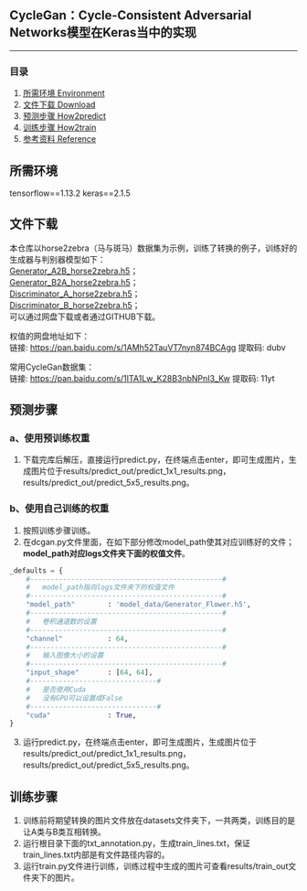 ## CycleGan：Cycle-Consistent Adversarial Networks模型在Keras当中的实现
---

### 目录
1. [所需环境 Environment](#所需环境)
3. [文件下载 Download](#文件下载)
4. [预测步骤 How2predict](#预测步骤)
5. [训练步骤 How2train](#训练步骤)
6. [参考资料 Reference](#Reference)

## 所需环境
tensorflow==1.13.2
keras==2.1.5    

## 文件下载
本仓库以horse2zebra（马与斑马）数据集为示例，训练了转换的例子，训练好的生成器与判别器模型如下：   
[Generator_A2B_horse2zebra.h5](https://github.com/bubbliiiing/dcgan-keras/releases/download/v1.0/Generator_A2B_horse2zebra.h5)；   
[Generator_B2A_horse2zebra.h5](https://github.com/bubbliiiing/dcgan-keras/releases/download/v1.0/Generator_B2A_horse2zebra.h5)；   
[Discriminator_A_horse2zebra.h5](https://github.com/bubbliiiing/dcgan-keras/releases/download/v1.0/Discriminator_A_horse2zebra.h5)；   
[Discriminator_B_horse2zebra.h5](https://github.com/bubbliiiing/dcgan-keras/releases/download/v1.0/Discriminator_B_horse2zebra.h5)；   
可以通过网盘下载或者通过GITHUB下载。   

权值的网盘地址如下：    
链接: https://pan.baidu.com/s/1AMh52TauVT7nyn874BCAgg 提取码: dubv  

常用CycleGan数据集：  
链接: https://pan.baidu.com/s/1ITA1Lw_K28B3nbNPnI3_Kw 提取码: 11yt  

## 预测步骤
### a、使用预训练权重
1. 下载完库后解压，直接运行predict.py，在终端点击enter，即可生成图片，生成图片位于results/predict_out/predict_1x1_results.png，results/predict_out/predict_5x5_results.png。    
### b、使用自己训练的权重 
1. 按照训练步骤训练。    
2. 在dcgan.py文件里面，在如下部分修改model_path使其对应训练好的文件；**model_path对应logs文件夹下面的权值文件**。    
```python
_defaults = {
    #-----------------------------------------------#
    #   model_path指向logs文件夹下的权值文件
    #-----------------------------------------------#
    "model_path"        : 'model_data/Generator_Flower.h5',
    #-----------------------------------------------#
    #   卷积通道数的设置
    #-----------------------------------------------#
    "channel"           : 64,
    #-----------------------------------------------#
    #   输入图像大小的设置
    #-----------------------------------------------#
    "input_shape"       : [64, 64],
    #-------------------------------#
    #   是否使用Cuda
    #   没有GPU可以设置成False
    #-------------------------------#
    "cuda"              : True,
}
```
3. 运行predict.py，在终端点击enter，即可生成图片，生成图片位于results/predict_out/predict_1x1_results.png，results/predict_out/predict_5x5_results.png。    

## 训练步骤
1. 训练前将期望转换的图片文件放在datasets文件夹下，一共两类，训练目的是让A类与B类互相转换。
2. 运行根目录下面的txt_annotation.py，生成train_lines.txt，保证train_lines.txt内部是有文件路径内容的。  
3. 运行train.py文件进行训练，训练过程中生成的图片可查看results/train_out文件夹下的图片。  
